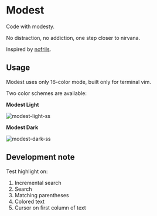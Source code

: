 # Modest

Code with modesty.

No distraction, no addiction, one step closer to nirvana.

Inspired by [nofrils](https://github.com/robertmeta/nofrils).

## Usage

Modest uses only 16-color mode, built only for terminal vim.

Two color schemes are available:

**Modest Light**

![modest-light-ss](https://user-images.githubusercontent.com/8281591/100112624-680e0780-2eaa-11eb-8090-5cdb72a89e1d.png)

**Modest Dark**

![modest-dark-ss](https://user-images.githubusercontent.com/8281591/100112686-7c520480-2eaa-11eb-9173-cd95b1d8cbc9.png)

## Development note

Test highlight on:

  1. Incremental search
  1. Search
  1. Matching parentheses
  1. Colored text
  1. Cursor on first column of text
